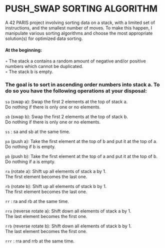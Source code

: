 # PUSH_SWAP SORTING ALGORITHM

A 42 PARIS project involving sorting data on a stack, with a limited set of instructions, and the smallest number of moves. 
To make this happen, I manipulate various sorting algorithms and choose the most appropriate solution(s) for optimized data sorting.

#### At the beginning:  
◦ The stack a contains a random amount of negative and/or positive numbers which cannot be duplicated.  
◦ The stack b is empty.  
  
### The goal is to sort in ascending order numbers into stack a. To do so you have the following operations at your disposal:  
  
`sa` (swap a): Swap the first 2 elements at the top of stack a.  
Do nothing if there is only one or no elements.  
  
`sb` (swap b): Swap the first 2 elements at the top of stack b.  
Do nothing if there is only one or no elements.  
  
`ss` : sa and sb at the same time.  
  
`pa` (push a): Take the first element at the top of b and put it at the top of a.  
Do nothing if b is empty.  
  
`pb` (push b): Take the first element at the top of a and put it at the top of b.  
Do nothing if a is empty.  
  
`ra` (rotate a): Shift up all elements of stack a by 1.  
The first element becomes the last one.  
  
`rb` (rotate b): Shift up all elements of stack b by 1.  
The first element becomes the last one.  
  
`rr` : ra and rb at the same time.  
  
`rra` (reverse rotate a): Shift down all elements of stack a by 1.  
The last element becomes the first one.  
  
`rrb` (reverse rotate b): Shift down all elements of stack b by 1.  
The last element becomes the first one.  
  
`rrr` : rra and rrb at the same time.  
